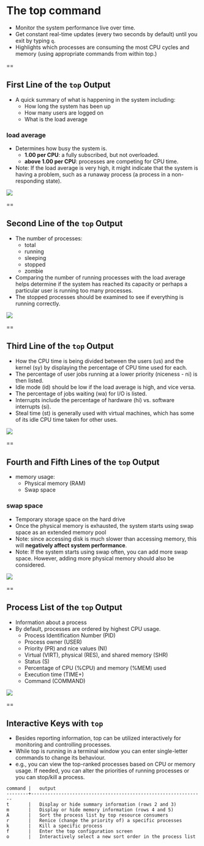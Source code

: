 # The top command

- Monitor the system performance live over time.
- Get constant real-time updates (every two seconds by default) until you exit by typing `q`.
- Highlights which processes are consuming the most CPU cycles and memory (using appropriate commands from within top.)

==

## First Line of the `top` Output
- A quick summary of what is happening in the system including:
    + How long the system has been up
    + How many users are logged on
    + What is the load average

### load average
- Determines how busy the system is.
    + **1.00 per CPU**: a fully subscribed, but not overloaded.
    + **above 1.00 per CPU**: processes are competing for CPU time. 
- Note: If the load average is very high, it might indicate that the system is having a problem, such as a runaway process (a process in a non-responding state).

![](https://d37djvu3ytnwxt.cloudfront.net/asset-v1:LinuxFoundationX+LFS101x.2+1T2015+type@asset+block/LFS01_ch16_screen20.jpg)

==

## Second Line of the `top` Output
- The number of processes:
    + total 
    + running
    + sleeping
    + stopped
    + zombie
- Comparing the number of running processes with the load average helps determine if the system has reached its capacity or perhaps a particular user is running too many processes. 
- The stopped processes should be examined to see if everything is running correctly.

![](https://d37djvu3ytnwxt.cloudfront.net/asset-v1:LinuxFoundationX+LFS101x.2+1T2015+type@asset+block/LFS01_ch16_screen21.jpg)

==

## Third Line of the `top` Output

- How the CPU time is being divided between the users (us) and the kernel (sy) by displaying the percentage of CPU time used for each.
- The percentage of user jobs running at a lower priority (niceness - ni) is then listed. 
- Idle mode (id) should be low if the load average is high, and vice versa. 
- The percentage of jobs waiting (wa) for I/O is listed. 
- Interrupts include the percentage of hardware (hi) vs. software interrupts (si). 
- Steal time (st) is generally used with virtual machines, which has some of its idle CPU time taken for other uses.

![](https://d37djvu3ytnwxt.cloudfront.net/asset-v1:LinuxFoundationX+LFS101x.2+1T2015+type@asset+block/LFS01_ch16_screen22.jpg)

==

## Fourth and Fifth Lines of the `top` Output
- memory usage:
    + Physical memory (RAM)
    + Swap space

### swap space
- Temporary storage space on the hard drive
- Once the physical memory is exhausted, the system starts using swap space as an extended memory pool
- Note: since accessing disk is much slower than accessing memory, this will **negatively affect system performance**.
- Note: If the system starts using swap often, you can add more swap space. However, adding more physical memory should also be considered.

![](https://d37djvu3ytnwxt.cloudfront.net/asset-v1:LinuxFoundationX+LFS101x.2+1T2015+type@asset+block/LFS01_ch16_screen23.jpg)

==

## Process List of the `top` Output

- Information about a process
- By default, processes are ordered by highest CPU usage.
    + Process Identification Number (PID)
    + Process owner (USER)
    + Priority (PR) and nice values (NI)
    + Virtual (VIRT), physical (RES), and shared memory (SHR)
    + Status (S)
    + Percentage of CPU (%CPU) and memory (%MEM) used
    + Execution time (TIME+)
    + Command (COMMAND)

![](https://d37djvu3ytnwxt.cloudfront.net/asset-v1:LinuxFoundationX+LFS101x.2+1T2015+type@asset+block/LFS01_ch16_screen24.jpg)

==

## Interactive Keys with `top`

- Besides reporting information, top can be utilized interactively for monitoring and controlling processes. 
- While top is running in a terminal window you can enter single-letter commands to change its behaviour. 
- e.g., you can view the top-ranked processes based on CPU or memory usage. If needed, you can alter the priorities of running processes or you can stop/kill a process.

```
command |   output
--------+---------------------------------------------------------------
t       |   Display or hide summary information (rows 2 and 3)
m       |   Display or hide memory information (rows 4 and 5)
A       |   Sort the process list by top resource consumers
r       |   Renice (change the priority of) a specific processes
k       |   Kill a specific process
f       |   Enter the top configuration screen
o       |   Interactively select a new sort order in the process list
```
